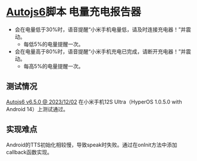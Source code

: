 # [Autojs6](https://github.com/SuperMonster003/AutoJs6)脚本 电量充电报告器

- 会在电量低于30%时，语音提醒“小米手机电量低，请及时连接充电器！”并震动。
  - 每低5%的电量提醒一次。
- 会在电量高于80%时，语音提醒“小米手机充电已完成，请断开充电器！”并震动。
  - 每高5%的电量提醒一次。

## 测试情况

[Autojs6 v6.5.0 @ 2023/12/02](https://github.com/SuperMonster003/AutoJs6/releases/tag/v6.5.0) 在小米手机12S Ultra（HyperOS 1.0.5.0 with Android 14）上测试通过。

## 实现难点

Android的TTS初始化相较慢，导致speak时失败。通过在onInit方法中添加callback函数实现。